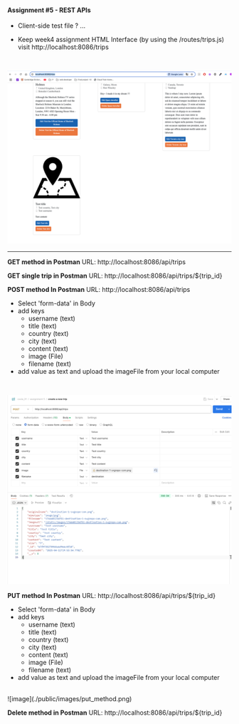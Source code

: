 #### Assignment #5 - REST APIs

- Client-side test file ?
    ... 

- Keep week4 assignment HTML Interface (by using the /routes/trips.js)
visit http://localhost:8086/trips 
<BR>

![image](./public/images/browser.png)

---

**GET method in Postman**
URL: http://localhost:8086/api/trips


**GET single trip in Postman**
URL: http://localhost:8086/api/trips/${trip_id}

**POST method In Postman**
URL: http://localhost:8086/api/trips
- Select 'form-data' in Body
- add keys
    - username (text)
    - title (text)
    - country (text)
    - city (text)
    - content (text)
    - image (File)
    - filename (text)
- add value as text and upload the imageFile from your local computer

<BR>

![image](./public/images/post_method.png)


**PUT method In Postman**
URL: http://localhost:8086/api/trips/${trip_id}
- Select 'form-data' in Body
- add keys
    - username (text)
    - title (text)
    - country (text)
    - city (text)
    - content (text)
    - image (File)
    - filename (text)
- add value as text and upload the imageFile from your local computer
<br>
![image](./public/images/put_method.png)

**Delete method in Postman**
URL: http://localhost:8086/api/trips/${trip_id}